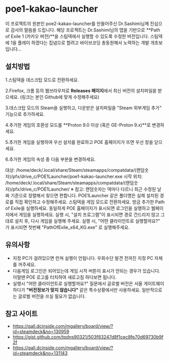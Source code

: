 # poe1-kakao-launcher
이 프로젝트의 원본인 poe2-kakao-launcher를 만들어주신 Dr.Sashimi님께 진심으로 감사의 말씀을 드립니다. 
해당 프로젝트는 Dr.Sashimi님의 앱을 기반으로 **Path of Exile 1 (카카오 버전)**을 스팀덱에서 실행할 수 있도록 수정한 버전입니다.
스팀덱에 1을 플레이 하겠다는 집념으로 할려고 바이브코딩 총동원해서 노력하는 개발 개초보입니다...

## 설치방법

1.스팀덱을 데스크탑 모드로 전환하세요.

2.Firefox, 크롬 등의 웹브라우저로 **Releases 페이지**에서 최신 버전의 설치파일을 받으세요. (링크는 본인 Github에 맞게 수정해주세요)

3.데스크탑 모드의 Steam을 실행하고, 다운받은 설치파일을 "Steam 외부게임 추가" 기능으로 추가하세요.

4.추가한 게임의 호환성 모드를 **Proton 9.0 이상 (혹은 GE-Proton 9.x)**로 변경하세요.

5.추가한 게임을 실행하여 우선 설치를 완료하고 POE 홈페이지가 뜨면 우선 창을 닫으세요.

6.추가한 게임의 속성 중 다음 부분을 변경하세요.

대상: /home/deck/.local/share/Steam/steamapps/compatdata/(랜덤숫자)/pfx/drive_c/POE1Launcher/poe1-kakao-launcher.exe
시작 위치: /home/deck/.local/share/Steam/steamapps/compatdata/(랜덤숫자)/pfx/drive_c/POE1Launcher/
※ 참고: 랜덤숫자는 덱마다 다르니 최근 수정된 날짜 기준으로 정렬해서 찾으면 편합니다. POE1Launcher 같은 폴더명은 실제 설치된 경로를 직접 확인하고 수정해주세요.
스팀덱을 게임 모드로 전환하세요.
방금 추가한 Path of Exile을 실행하세요.
동일하게 POE 홈페이지가 표시되면 로그인을 실행하고 웹페이지에서 게임을 실행하세요.
실행 시, "설치 프로그램"이 표시되면 경로 건드리지 않고 그대로 설치 후, 다시 게임을 실행해 주세요.
실행 시, "어떤 클라이언트로 실행할까요?" 가 표시되면 첫번째 "PathOfExile_x64_KG.exe" 로 실행해주세요.

## 유의사항

- 지정 PC가 걸려있으면 런쳐 실행이 안됩니다. 우회수단 발견 전까진 지정 PC 자체를 꺼주세요.
- 다음게임 로그인은 되어있는데 게임 시작 버튼이 표시가 안되는 경우가 있습니다. 이럴땐 POE 로고를 터치하여 새로고침 하다보면 됩니다.
- 실행시 "어떤 클라이언트로 실행할까요?" 질문에서 글로벌 버전은 서울 게이트웨이 하다가 **"버전정보가 맞지 않습니다"** 같은 특수상황에서만 사용하세요. 일반적으로는 글로벌 버전을 쓰실 필요가 없습니다.

## 참고 사이트

- https://gall.dcinside.com/mgallery/board/view/?id=steamdeck&no=130959
- https://gist.github.com/tpdns90321/503f83247d8f1cec8fe70d69730b9f2f
- https://gall.dcinside.com/mgallery/board/view/?id=steamdeck&no=131143
